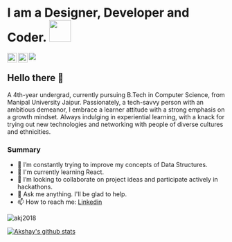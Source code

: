 # I am a Designer, Developer and Coder. <img src="https://media.giphy.com/media/h741oEMnAUIILdX0kU/giphy.gif" width="50">

<a href="https://www.linkedin.com/in/akshay-jain-2022/">
  <img align="left" alt="Akshay's Linkedin" width="22px" style="color=blue" src="https://cdn.jsdelivr.net/npm/simple-icons@v3/icons/linkedin.svg" />
</a>

<a href="https://github.com/akj2018">
  <img align="left" alt="Akshay's Github" width="22px" src="https://cdn.jsdelivr.net/npm/simple-icons@v3/icons/github.svg" />
</a>


<p  align="left"><img src="https://camo.githubusercontent.com/b86a9047afd5ab67de4d8d1c1ce6293db7900b997bb10cfdeec7046e7f035fe3/68747470733a2f2f6d69726f2e6d656469756d2e636f6d2f6d61782f313336302f312a495247486d69477361313673746564517649615a66772e676966">

## Hello there 👋
A 4th-year undergrad, currently pursuing B.Tech in Computer Science, from Manipal University Jaipur. Passionately, a tech-savvy person with an ambitious demeanor, I embrace a learner attitude with a strong emphasis on a growth mindset. Always indulging in experiential learning, with a knack for trying out new technologies and networking with people of diverse cultures and ethnicities.

### Summary
- 🔭 I’m constantly trying to improve my concepts of Data Structures.
- 🌱 I'm currently learning React.
- 👯 I’m looking to collaborate on project ideas and participate actively in hackathons.
- 💬 Ask me anything. I'll be glad to help. 
- 📫 How to reach me: [Linkedin](https://www.linkedin.com/in/akshay-jain-2022/) 

<p align="left"> <img src="https://komarev.com/ghpvc/?username=akj2018&label=Profile Views&color=blue&style=plastic" alt="akj2018" /> </p>

<a href="https://github.com/akj2018">
 <img align="center" src="https://github-readme-stats.vercel.app/api?username=akj2018&show_icons=true&theme=dracula&line_height=27" alt="Akshay's github stats"/>
</a>
